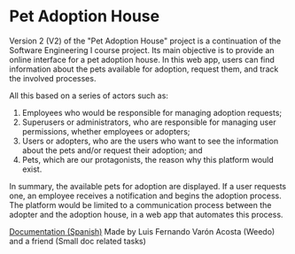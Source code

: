 # Pet Adoption House
Version 2 (V2) of the "Pet Adoption House" project is a continuation of the Software Engineering I course project. Its main objective is to provide an online interface for a pet adoption house. In this web app, users can find information about the pets available for adoption, request them, and track the involved processes.

All this based on a series of actors such as:

1. 	Employees who would be responsible for managing adoption requests;
2. 	Superusers or administrators, who are responsible for managing user permissions, whether employees or adopters;
3. 	Users or adopters, who are the users who want to see the information about the pets and/or request their adoption; and
4. 	Pets, which are our protagonists, the reason why this platform would exist.


In summary, the available pets for adoption are displayed. If a user requests one, an employee receives a notification and begins the adoption process. The platform would be limited to a communication process between the adopter and the adoption house, in a web app that automates this process.


[Documentation (Spanish)](https://docs.google.com/document/d/1kQ6HUNghoymYYnLMlaj5fuJ-Iq-2YcMQocsEJP2oMvY/edit?usp=sharing "Documentation (Spanish)")
Made by Luis Fernando Varón Acosta (Weedo) and a friend (Small doc related tasks)
